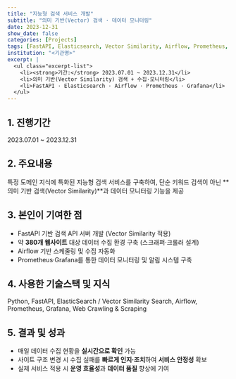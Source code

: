 ```yaml
---
title: "지능형 검색 서비스 개발"
subtitle: "의미 기반(Vector) 검색 · 데이터 모니터링"
date: 2023-12-31
show_date: false
categories: [Projects]
tags: [FastAPI, Elasticsearch, Vector Similarity, Airflow, Prometheus, Grafana, Crawling]
institution: "<기관명>"
excerpt: |
  <ul class="excerpt-list">
    <li><strong>기간:</strong> 2023.07.01 ~ 2023.12.31</li>
    <li>의미 기반(Vector Similarity) 검색 + 수집·모니터링</li>
    <li>FastAPI · Elasticsearch · Airflow · Prometheus · Grafana</li>
  </ul>
---
```


## 1. 진행기간
2023.07.01 ~ 2023.12.31

## 2. 주요내용
특정 도메인 지식에 특화된 지능형 검색 서비스를 구축하여, 단순 키워드 검색이 아닌 **의미 기반 검색(Vector Similarity)**과 데이터 모니터링 기능을 제공

## 3. 본인이 기여한 점
- FastAPI 기반 검색 API 서버 개발 (Vector Similarity 적용)
- 약 **380개 웹사이트** 대상 데이터 수집 환경 구축 (스크래퍼·크롤러 설계)
- Airflow 기반 스케줄링 및 수집 자동화
- Prometheus·Grafana를 통한 데이터 모니터링 및 알림 시스템 구축

## 4. 사용한 기술스택 및 지식
Python, FastAPI, ElasticSearch / Vector Similarity Search, Airflow, Prometheus, Grafana, Web Crawling & Scraping

## 5. 결과 및 성과
- 매일 데이터 수집 현황을 **실시간으로 확인** 가능
- 사이트 구조 변경 시 수집 실패를 **빠르게 인지·조치**하여 **서비스 안정성** 확보
- 실제 서비스 적용 시 **운영 효율성**과 **데이터 품질** 향상에 기여
